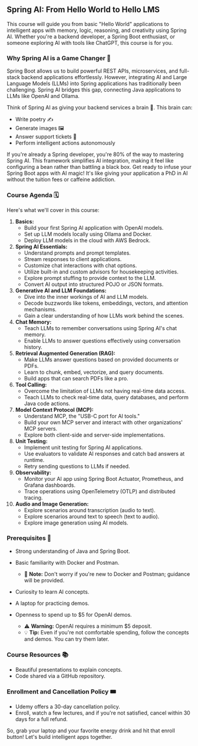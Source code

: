 ## Spring AI: From Hello World to Hello LMS

This course will guide you from basic "Hello World" applications to intelligent apps with memory, logic, reasoning, and creativity using Spring AI. Whether you're a backend developer, a Spring Boot enthusiast, or someone exploring AI with tools like ChatGPT, this course is for you.

### Why Spring AI is a Game Changer 🚀

Spring Boot allows us to build powerful REST APIs, microservices, and full-stack backend applications effortlessly. However, integrating AI and Large Language Models (LLMs) into Spring applications has traditionally been challenging. Spring AI bridges this gap, connecting Java applications to LLMs like OpenAI and Ollama.

Think of Spring AI as giving your backend services a brain 🧠. This brain can:

*   Write poetry ✍️
*   Generate images 🖼️
*   Answer support tickets 🎫
*   Perform intelligent actions autonomously

If you're already a Spring developer, you're 80% of the way to mastering Spring AI. This framework simplifies AI integration, making it feel like configuring a bean rather than battling a black box. Get ready to infuse your Spring Boot apps with AI magic! It's like giving your application a PhD in AI without the tuition fees or caffeine addiction.

### Course Agenda 🗓️

Here's what we'll cover in this course:

1.  **Basics:**
    *   Build your first Spring AI application with OpenAI models.
    *   Set up LLM models locally using Ollama and Docker.
    *   Deploy LLM models in the cloud with AWS Bedrock.
2.  **Spring AI Essentials:**
    *   Understand prompts and prompt templates.
    *   Stream responses to client applications.
    *   Customize chat interactions with chat options.
    *   Utilize built-in and custom advisors for housekeeping activities.
    *   Explore prompt stuffing to provide context to the LLM.
    *   Convert AI output into structured POJO or JSON formats.
3.  **Generative AI and LLM Foundations:**
    *   Dive into the inner workings of AI and LLM models.
    *   Decode buzzwords like tokens, embeddings, vectors, and attention mechanisms.
    *   Gain a clear understanding of how LLMs work behind the scenes.
4.  **Chat Memory:**
    *   Teach LLMs to remember conversations using Spring AI's chat memory.
    *   Enable LLMs to answer questions effectively using conversation history.
5.  **Retrieval Augmented Generation (RAG):**
    *   Make LLMs answer questions based on provided documents or PDFs.
    *   Learn to chunk, embed, vectorize, and query documents.
    *   Build apps that can search PDFs like a pro.
6.  **Tool Calling:**
    *   Overcome the limitation of LLMs not having real-time data access.
    *   Teach LLMs to check real-time data, query databases, and perform Java code actions.
7.  **Model Context Protocol (MCP):**
    *   Understand MCP, the "USB-C port for AI tools."
    *   Build your own MCP server and interact with other organizations' MCP servers.
    *   Explore both client-side and server-side implementations.
8.  **Unit Testing:**
    *   Implement unit testing for Spring AI applications.
    *   Use evaluators to validate AI responses and catch bad answers at runtime.
    *   Retry sending questions to LLMs if needed.
9.  **Observability:**
    *   Monitor your AI app using Spring Boot Actuator, Prometheus, and Grafana dashboards.
    *   Trace operations using OpenTelemetry (OTLP) and distributed tracing.
10. **Audio and Image Generation:**
    *   Explore scenarios around transcription (audio to text).
    *   Explore scenarios around text to speech (text to audio).
    *   Explore image generation using AI models.

### Prerequisites 📝

*   Strong understanding of Java and Spring Boot.
*   Basic familiarity with Docker and Postman.
    *   📝 **Note:** Don't worry if you're new to Docker and Postman; guidance will be provided.
*   Curiosity to learn AI concepts.
*   A laptop for practicing demos.
*   Openness to spend up to $5 for OpenAI demos.

    *   ⚠️ **Warning:** OpenAI requires a minimum $5 deposit.
    *   💡 **Tip:** Even if you're not comfortable spending, follow the concepts and demos. You can try them later.

### Course Resources 📚

*   Beautiful presentations to explain concepts.
*   Code shared via a GitHub repository.

### Enrollment and Cancellation Policy 🎟️

*   Udemy offers a 30-day cancellation policy.
*   Enroll, watch a few lectures, and if you're not satisfied, cancel within 30 days for a full refund.

So, grab your laptop and your favorite energy drink and hit that enroll button! Let's build intelligent apps together.

